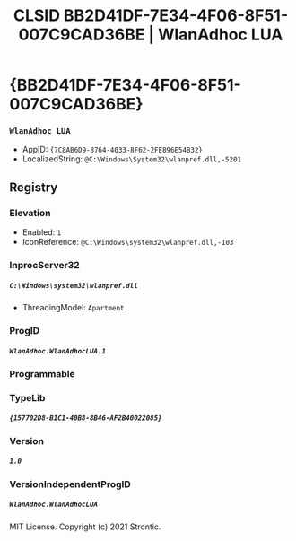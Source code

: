 ﻿---
title: "CLSID BB2D41DF-7E34-4F06-8F51-007C9CAD36BE | WlanAdhoc LUA"
excerpt: What is COM-Object CLSID BB2D41DF-7E34-4F06-8F51-007C9CAD36BE?
---

# {BB2D41DF-7E34-4F06-8F51-007C9CAD36BE}

### `WlanAdhoc LUA`
* AppID: `{7C8AB6D9-8764-4033-8F62-2FE896E54B32}`
* LocalizedString: `@C:\Windows\System32\wlanpref.dll,-5201`

## Registry


### Elevation

* Enabled: `1`
* IconReference: `@C:\Windows\system32\wlanpref.dll,-103`

### InprocServer32

##### `C:\Windows\system32\wlanpref.dll`
* ThreadingModel: `Apartment`

### ProgID

##### `WlanAdhoc.WlanAdhocLUA.1`

### Programmable


### TypeLib

##### `{157702D8-B1C1-40B8-8B46-AF2B40022085}`

### Version

##### `1.0`

### VersionIndependentProgID

##### `WlanAdhoc.WlanAdhocLUA`

MIT License. Copyright (c) 2021 Strontic.


